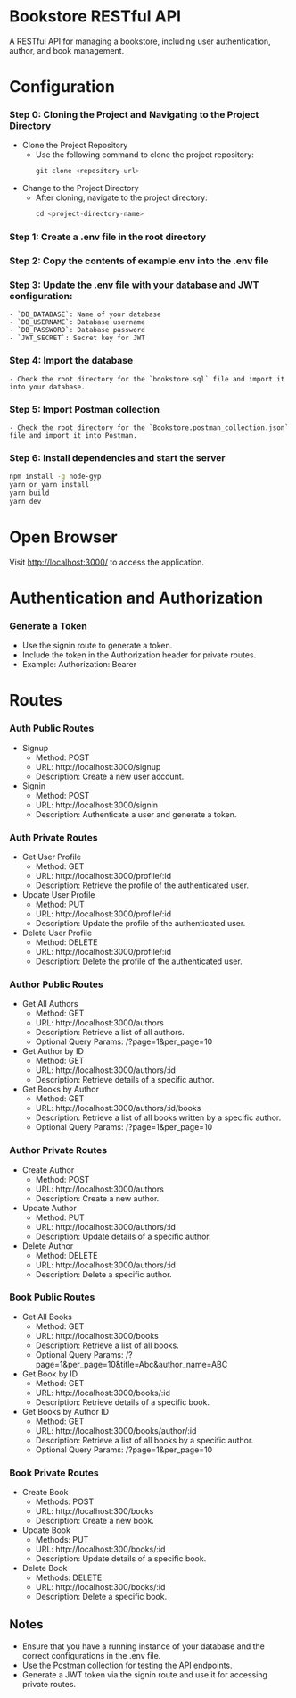 # Bookstore RESTful API
A RESTful API for managing a bookstore, including user authentication, author, and book management.

# Configuration
### Step 0: Cloning the Project and Navigating to the Project Directory
- Clone the Project Repository
    - Use the following command to clone the project repository:
        ```python
        git clone <repository-url>
        ```
- Change to the Project Directory
    - After cloning, navigate to the project directory:
        ```python
        cd <project-directory-name>
        ```
### Step 1: Create a .env file in the root directory
### Step 2: Copy the contents of example.env into the .env file
### Step 3: Update the .env file with your database and JWT configuration:
    - `DB_DATABASE`: Name of your database
    - `DB_USERNAME`: Database username
    - `DB_PASSWORD`: Database password
    - `JWT_SECRET`: Secret key for JWT
### Step 4: Import the database
    - Check the root directory for the `bookstore.sql` file and import it into your database.
### Step 5: Import Postman collection
    - Check the root directory for the `Bookstore.postman_collection.json` file and import it into Postman.
### Step 6: Install dependencies and start the server
```bash
npm install -g node-gyp
yarn or yarn install
yarn build
yarn dev
```

# Open Browser
Visit [http://localhost:3000/](http://localhost:3000/) to access the application.

# Authentication and Authorization
### Generate a Token
- Use the signin route to generate a token.
- Include the token in the Authorization header for private routes.
- Example: Authorization: Bearer <token>

# Routes
### Auth Public Routes
- Signup
    - Method: POST
    - URL: http://localhost:3000/signup
    - Description: Create a new user account.
- Signin
    - Method: POST
    - URL: http://localhost:3000/signin
    - Description: Authenticate a user and generate a token.

### Auth Private Routes
- Get User Profile
    - Method: GET
    - URL: http://localhost:3000/profile/:id
    - Description: Retrieve the profile of the authenticated user.
- Update User Profile
    - Method: PUT
    - URL: http://localhost:3000/profile/:id
    - Description: Update the profile of the authenticated user.
- Delete User Profile
    - Method: DELETE
    - URL: http://localhost:3000/profile/:id
    - Description: Delete the profile of the authenticated user.

### Author Public Routes
- Get All Authors
    - Method: GET
    - URL: http://localhost:3000/authors
    - Description: Retrieve a list of all authors.
    - Optional Query Params: /?page=1&per_page=10
- Get Author by ID
    - Method: GET
    - URL: http://localhost:3000/authors/:id
    - Description: Retrieve details of a specific author.
- Get Books by Author
    - Method: GET
    - URL: http://localhost:3000/authors/:id/books
    - Description: Retrieve a list of all books written by a specific author.
    - Optional Query Params: /?page=1&per_page=10

### Author Private Routes
- Create Author
    - Method: POST
    - URL: http://localhost:3000/authors
    - Description: Create a new author.
- Update Author
    - Method: PUT
    - URL: http://localhost:3000/authors/:id
    - Description: Update details of a specific author.
- Delete Author
    - Method: DELETE
    - URL: http://localhost:3000/authors/:id
    - Description: Delete a specific author.

### Book Public Routes
- Get All Books
    - Method: GET
    - URL: http://localhost:3000/books
    - Description: Retrieve a list of all books.
    - Optional Query Params: /?page=1&per_page=10&title=Abc&author_name=ABC
- Get Book by ID
    - Method: GET
    - URL: http://localhost:3000/books/:id
    - Description: Retrieve details of a specific book.
- Get Books by Author ID
    - Method: GET
    - URL: http://localhost:3000/books/author/:id
    - Description: Retrieve a list of all books by a specific author.
    - Optional Query Params: /?page=1&per_page=10

### Book Private Routes
- Create Book
    - Methods: POST
    - URL: http://localhost:300/books
    - Description: Create a new book.
- Update Book
    - Methods: PUT
    - URL: http://localhost:300/books/:id
    - Description: Update details of a specific book.
- Delete Book
    - Methods: DELETE
    - URL: http://localhost:300/books/:id
    - Description: Delete a specific book.


## Notes
- Ensure that you have a running instance of your database and the correct configurations in the .env file.
- Use the Postman collection for testing the API endpoints.
- Generate a JWT token via the signin route and use it for accessing private routes.